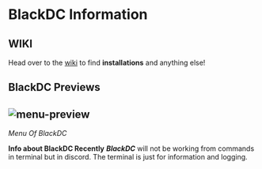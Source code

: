 # BlackDC Information
## WIKI
Head over to the [wiki](https://github.com/DrkTheDon/BlackDC/wiki) to find **installations** and anything else! 

## BlackDC Previews
![menu-preview](https://user-images.githubusercontent.com/74876947/156923538-699916ed-c902-4544-b066-362d4afb9489.png)
----------------------------------------------------------------------------------------------------------------------
*Menu Of BlackDC*

**Info about BlackDC Recently**
***BlackDC*** will not be working from commands in terminal but in discord. The terminal is just for information and logging.
